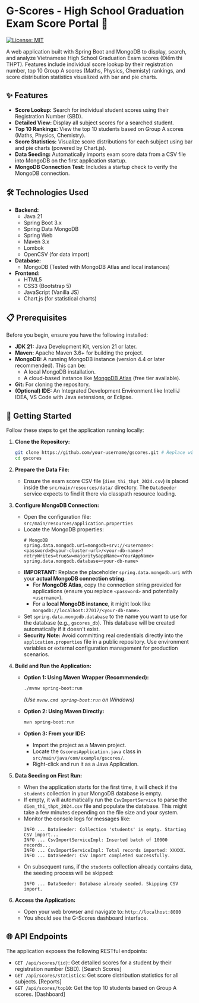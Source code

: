 # G-Scores - High School Graduation Exam Score Portal 🚀

[![License: MIT](https://img.shields.io/badge/License-MIT-yellow.svg)](https://opensource.org/licenses/MIT) <!-- Optional: Add more relevant badges -->

A web application built with Spring Boot and MongoDB to display, search, and analyze Vietnamese High School Graduation Exam scores (Điểm thi THPT). Features include individual score lookup by their registration number, top 10 Group A scores (Maths, Physics, Chemisty) rankings, and score distribution statistics visualized with bar and pie charts.

## ✨ Features

*   **Score Lookup:** Search for individual student scores using their Registration Number (SBD).
*   **Detailed View:** Display all subject scores for a searched student.
*   **Top 10 Rankings:** View the top 10 students based on Group A scores (Maths, Physics, Chemistry).
*   **Score Statistics:** Visualize score distributions for each subject using bar and pie charts (powered by Chart.js).
*   **Data Seeding:** Automatically imports exam score data from a CSV file into MongoDB on the first application startup.
*   **MongoDB Connection Test:** Includes a startup check to verify the MongoDB connection.

## 🛠️ Technologies Used

*   **Backend:**
    *   Java 21
    *   Spring Boot 3.x
    *   Spring Data MongoDB
    *   Spring Web
    *   Maven 3.x
    *   Lombok
    *   OpenCSV (for data import)
*   **Database:**
    *   MongoDB (Tested with MongoDB Atlas and local instances)
*   **Frontend:**
    *   HTML5
    *   CSS3 (Bootstrap 5)
    *   JavaScript (Vanilla JS)
    *   Chart.js (for statistical charts)

## 📋 Prerequisites

Before you begin, ensure you have the following installed:

*   **JDK 21:** Java Development Kit, version 21 or later.
*   **Maven:** Apache Maven 3.6+ for building the project.
*   **MongoDB:** A running MongoDB instance (version 4.4 or later recommended). This can be:
    *   A local MongoDB installation.
    *   A cloud-based instance like [MongoDB Atlas](https://www.mongodb.com/cloud/atlas) (free tier available).
*   **Git:** For cloning the repository.
*   **(Optional) IDE:** An Integrated Development Environment like IntelliJ IDEA, VS Code with Java extensions, or Eclipse.

## 🚀 Getting Started

Follow these steps to get the application running locally:

1.  **Clone the Repository:**
    ```bash
    git clone https://github.com/your-username/gscores.git # Replace with your actual repository URL
    cd gscores
    ```

2.  **Prepare the Data File:**
    *   Ensure the exam score CSV file (`diem_thi_thpt_2024.csv`) is placed inside the `src/main/resources/data/` directory. The `DataSeeder` service expects to find it there via classpath resource loading.

3.  **Configure MongoDB Connection:**
    *   Open the configuration file: `src/main/resources/application.properties`
    *   Locate the MongoDB properties:
        ```properties
        # MongoDB
        spring.data.mongodb.uri=mongodb+srv://<username>:<password>@<your-cluster-url>/<your-db-name>?retryWrites=true&w=majority&appName=<YourAppName>
        spring.data.mongodb.database=<your-db-name>
        ```
    *   **IMPORTANT:** Replace the placeholder `spring.data.mongodb.uri` with your **actual MongoDB connection string**.
        *   For **MongoDB Atlas**, copy the connection string provided for applications (ensure you replace `<password>` and potentially `<username>`).
        *   For a **local MongoDB instance**, it might look like `mongodb://localhost:27017/<your-db-name>`.
    *   Set `spring.data.mongodb.database` to the name you want to use for the database (e.g., `gscores_db`). This database will be created automatically if it doesn't exist.
    *   **Security Note:** Avoid committing real credentials directly into the `application.properties` file in a public repository. Use environment variables or external configuration management for production scenarios.

4.  **Build and Run the Application:**

    *   **Option 1: Using Maven Wrapper (Recommended):**
        ```bash
        ./mvnw spring-boot:run
        ```
        *(Use `mvnw.cmd spring-boot:run` on Windows)*

    *   **Option 2: Using Maven Directly:**
        ```bash
        mvn spring-boot:run
        ```

    *   **Option 3: From your IDE:**
        *   Import the project as a Maven project.
        *   Locate the `GscoresApplication.java` class in `src/main/java/com/example/gscores/`.
        *   Right-click and run it as a Java Application.

5.  **Data Seeding on First Run:**
    *   When the application starts for the first time, it will check if the `students` collection in your MongoDB database is empty.
    *   If empty, it will automatically run the `CsvImportService` to parse the `diem_thi_thpt_2024.csv` file and populate the database. This might take a few minutes depending on the file size and your system.
    *   Monitor the console logs for messages like:
        ```
        INFO ... DataSeeder: Collection 'students' is empty. Starting CSV import...
        INFO ... CsvImportServiceImpl: Inserted batch of 10000 records...
        INFO ... CsvImportServiceImpl: Total records imported: XXXXX.
        INFO ... DataSeeder: CSV import completed successfully.
        ```
    *   On subsequent runs, if the `students` collection already contains data, the seeding process will be skipped:
        ```
        INFO ... DataSeeder: Database already seeded. Skipping CSV import.
        ```

6.  **Access the Application:**
    *   Open your web browser and navigate to: `http://localhost:8080`
    *   You should see the G-Scores dashboard interface.

## 🌐 API Endpoints

The application exposes the following RESTful endpoints:

*   `GET /api/scores/{id}`: Get detailed scores for a student by their registration number (SBD). [Search Scores] 
*   `GET /api/scores/statistics`: Get score distribution statistics for all subjects. [Reports]
*   `GET /api/scores/top10`: Get the top 10 students based on Group A scores. [Dashboard]
